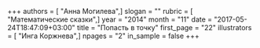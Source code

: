 +++
authors = [ "Анна Могилева",]
slogan = ""
rubric = [ "Математические сказки",]
year = "2014"
month = "11"
date = "2017-05-24T18:47:09+03:00"
title = "Попасть в точку"
first_page = "22"
illustrators = [ "Инга Коржнева",]
npages = "2"
in_sample = false
+++
